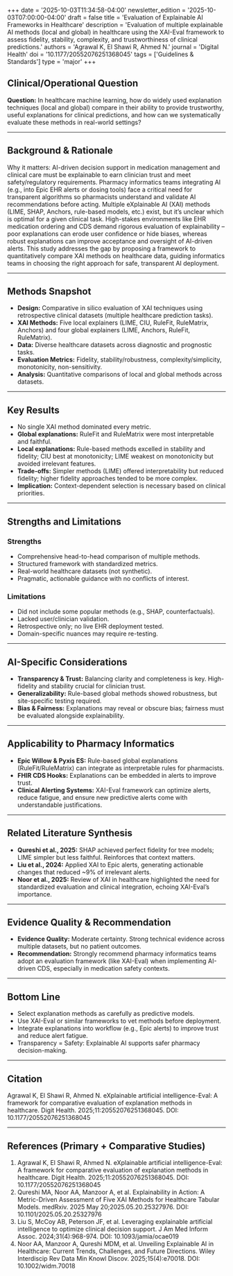 +++
date = '2025-10-03T11:34:58-04:00'
newsletter_edition = '2025-10-03T07:00:00-04:00'
draft = false
title = 'Evaluation of Explainable AI Frameworks in Healthcare'
description = 'Evaluation of multiple explainable AI methods (local and global) in healthcare using the XAI-Eval framework to assess fidelity, stability, complexity, and trustworthiness of clinical predictions.'
authors = 'Agrawal K, El Shawi R, Ahmed N.'
journal = 'Digital Health'
doi = '10.1177/20552076251368045'
tags = ['Guidelines & Standards']
type = 'major'
+++

## Clinical/Operational Question  
**Question:** In healthcare machine learning, how do widely used explanation techniques (local and global) compare in their ability to provide trustworthy, useful explanations for clinical predictions, and how can we systematically evaluate these methods in real-world settings?  

---

## Background & Rationale  
Why it matters: AI-driven decision support in medication management and clinical care must be explainable to earn clinician trust and meet safety/regulatory requirements. Pharmacy informatics teams integrating AI (e.g., into Epic EHR alerts or dosing tools) face a critical need for transparent algorithms so pharmacists understand and validate AI recommendations before acting. Multiple eXplainable AI (XAI) methods (LIME, SHAP, Anchors, rule-based models, etc.) exist, but it’s unclear which is optimal for a given clinical task. High-stakes environments like EHR medication ordering and CDS demand rigorous evaluation of explainability – poor explanations can erode user confidence or hide biases, whereas robust explanations can improve acceptance and oversight of AI-driven alerts. This study addresses the gap by proposing a framework to quantitatively compare XAI methods on healthcare data, guiding informatics teams in choosing the right approach for safe, transparent AI deployment.  

---

## Methods Snapshot  
- **Design:** Comparative in silico evaluation of XAI techniques using retrospective clinical datasets (multiple healthcare prediction tasks).  
- **XAI Methods:** Five local explainers (LIME, CIU, RuleFit, RuleMatrix, Anchors) and four global explainers (LIME, Anchors, RuleFit, RuleMatrix).  
- **Data:** Diverse healthcare datasets across diagnostic and prognostic tasks.  
- **Evaluation Metrics:** Fidelity, stability/robustness, complexity/simplicity, monotonicity, non-sensitivity.  
- **Analysis:** Quantitative comparisons of local and global methods across datasets.  

---

## Key Results  
- No single XAI method dominated every metric.  
- **Global explanations:** RuleFit and RuleMatrix were most interpretable and faithful.  
- **Local explanations:** Rule-based methods excelled in stability and fidelity; CIU best at monotonicity; LIME weakest on monotonicity but avoided irrelevant features.  
- **Trade-offs:** Simpler methods (LIME) offered interpretability but reduced fidelity; higher fidelity approaches tended to be more complex.  
- **Implication:** Context-dependent selection is necessary based on clinical priorities.  

---

## Strengths and Limitations  

### Strengths  
- Comprehensive head-to-head comparison of multiple methods.  
- Structured framework with standardized metrics.  
- Real-world healthcare datasets (not synthetic).  
- Pragmatic, actionable guidance with no conflicts of interest.  

### Limitations  
- Did not include some popular methods (e.g., SHAP, counterfactuals).  
- Lacked user/clinician validation.  
- Retrospective only; no live EHR deployment tested.  
- Domain-specific nuances may require re-testing.  

---

## AI-Specific Considerations  
- **Transparency & Trust:** Balancing clarity and completeness is key. High-fidelity and stability crucial for clinician trust.  
- **Generalizability:** Rule-based global methods showed robustness, but site-specific testing required.  
- **Bias & Fairness:** Explanations may reveal or obscure bias; fairness must be evaluated alongside explainability.  

---

## Applicability to Pharmacy Informatics  
- **Epic Willow & Pyxis ES:** Rule-based global explanations (RuleFit/RuleMatrix) can integrate as interpretable rules for pharmacists.  
- **FHIR CDS Hooks:** Explanations can be embedded in alerts to improve trust.  
- **Clinical Alerting Systems:** XAI-Eval framework can optimize alerts, reduce fatigue, and ensure new predictive alerts come with understandable justifications.  

---

## Related Literature Synthesis  
- **Qureshi et al., 2025:** SHAP achieved perfect fidelity for tree models; LIME simpler but less faithful. Reinforces that context matters.  
- **Liu et al., 2024:** Applied XAI to Epic alerts, generating actionable changes that reduced ~9% of irrelevant alerts.  
- **Noor et al., 2025:** Review of XAI in healthcare highlighted the need for standardized evaluation and clinical integration, echoing XAI-Eval’s importance.  

---

## Evidence Quality & Recommendation  
- **Evidence Quality:** Moderate certainty. Strong technical evidence across multiple datasets, but no patient outcomes.  
- **Recommendation:** Strongly recommend pharmacy informatics teams adopt an evaluation framework (like XAI-Eval) when implementing AI-driven CDS, especially in medication safety contexts.  

---

## Bottom Line  
- Select explanation methods as carefully as predictive models.  
- Use XAI-Eval or similar frameworks to vet methods before deployment.  
- Integrate explanations into workflow (e.g., Epic alerts) to improve trust and reduce alert fatigue.  
- Transparency = Safety: Explainable AI supports safer pharmacy decision-making.  

---

## Citation  
Agrawal K, El Shawi R, Ahmed N. eXplainable artificial intelligence-Eval: A framework for comparative evaluation of explanation methods in healthcare. Digit Health. 2025;11:20552076251368045. DOI: 10.1177/20552076251368045  

---

## References (Primary + Comparative Studies)  
1. Agrawal K, El Shawi R, Ahmed N. eXplainable artificial intelligence-Eval: A framework for comparative evaluation of explanation methods in healthcare. Digit Health. 2025;11:20552076251368045. DOI: 10.1177/20552076251368045  
2. Qureshi MA, Noor AA, Manzoor A, et al. Explainability in Action: A Metric-Driven Assessment of Five XAI Methods for Healthcare Tabular Models. medRxiv. 2025 May 20;2025.05.20.25327976. DOI: 10.1101/2025.05.20.25327976  
3. Liu S, McCoy AB, Peterson JF, et al. Leveraging explainable artificial intelligence to optimize clinical decision support. J Am Med Inform Assoc. 2024;31(4):968-974. DOI: 10.1093/jamia/ocae019  
4. Noor AA, Manzoor A, Qureshi MDM, et al. Unveiling Explainable AI in Healthcare: Current Trends, Challenges, and Future Directions. Wiley Interdiscip Rev Data Min Knowl Discov. 2025;15(4):e70018. DOI: 10.1002/widm.70018  